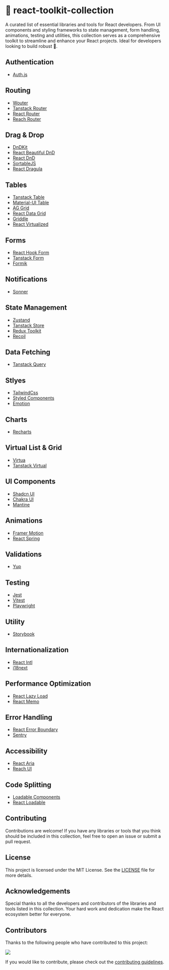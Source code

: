 # 🧰 react-toolkit-collection

A curated list of essential libraries and tools for React developers. From UI components and styling frameworks to state management, form handling, animations, testing and utilities, this collection serves as a comprehensive toolkit to streamline and enhance your React projects. Ideal for developers looking to build robust 🚀.

## Authentication

- [Auth.js](https://authjs.dev/)

## Routing

- [Wouter](https://github.com/molefrog/wouter)
- [Tanstack Router](https://tanstack.com/router/latest)
- [React Router](https://reactrouter.com/)
- [Reach Router](https://reach.tech/router)

## Drag & Drop

- [DnDKit](https://dndkit.com/)
- [React Beautiful DnD](https://github.com/atlassian/react-beautiful-dnd)
- [React DnD](https://react-dnd.github.io/react-dnd/about)
- [SortableJS](https://github.com/SortableJS/react-sortablejs)
- [React Dragula](https://github.com/bevacqua/react-dragula)

## Tables

- [Tanstack Table](https://tanstack.com/table/latest)
- [Material-UI Table](https://mui.com/components/tables/)
- [AG Grid](https://www.ag-grid.com/react-data-grid/)
- [React Data Grid](https://adazzle.github.io/react-data-grid/)
- [Griddle](https://griddlegriddle.github.io/Griddle/)
- [React Virtualized](https://github.com/bvaughn/react-virtualized)

## Forms

- [React Hook Form](https://react-hook-form.com/)
- [Tanstack Form](https://tanstack.com/form/latest)
- [Formik](https://formik.org/)

## Notifications

- [Sonner](https://sonner.emilkowal.ski/)

## State Management

- [Zustand](https://zustand-demo.pmnd.rs/)
- [Tanstack Store](https://tanstack.com/store/latest)
- [Redux Toolkit](https://redux-toolkit.js.org/)
- [Recoil](https://recoiljs.org/)

## Data Fetching

- [Tanstack Query](https://tanstack.com/query/latest)

## Stlyes

- [TailwindCss](https://tailwindcss.com/)
- [Styled Components](https://styled-components.com/)
- [Emotion](https://emotion.sh/docs/introduction)

## Charts

- [Recharts](https://recharts.org/en-US)

## Virtual List & Grid

- [Virtua](https://github.com/inokawa/virtua)
- [Tanstack Virtual](https://tanstack.com/virtual/latest)

## UI Components

- [Shadcn UI](https://ui.shadcn.com/)
- [Chakra UI](https://www.chakra-ui.com/)
- [Mantine](https://mantine.dev/)

## Animations

- [Framer Motion](https://www.framer.com/motion/)
- [React Spring](https://www.react-spring.dev/)

## Validations

- [Yup](https://www.npmjs.com/package/yup)

## Testing

- [Jest](https://jestjs.io/)
- [Vitest](https://vitest.dev/)
- [Playwright](https://playwright.dev/)

## Utility

- [Storybook](https://storybook.js.org/)

## Internationalization

- [React Intl](https://formatjs.io/docs/react-intl/)
- [i18next](https://www.i18next.com/)

## Performance Optimization

- [React Lazy Load](https://github.com/twobin/react-lazyload)
- [React Memo](https://reactjs.org/docs/react-api.html#reactmemo)

## Error Handling

- [React Error Boundary](https://reactjs.org/docs/error-boundaries.html)
- [Sentry](https://sentry.io/for/react/)

## Accessibility

- [React Aria](https://react-spectrum.adobe.com/react-aria/)
- [Reach UI](https://reach.tech/)

## Code Splitting

- [Loadable Components](https://loadable-components.com/)
- [React Loadable](https://github.com/jamiebuilds/react-loadable)

## Contributing

Contributions are welcome! If you have any libraries or tools that you think should be included in this collection, feel free to open an issue or submit a pull request.

## License

This project is licensed under the MIT License. See the [LICENSE](LICENSE) file for more details.

## Acknowledgements

Special thanks to all the developers and contributors of the libraries and tools listed in this collection. Your hard work and dedication make the React ecosystem better for everyone.

## Contributors

Thanks to the following people who have contributed to this project:

<a href="https://github.com/drbarzaga/react-toolkit-collection/graphs/contributors">
  <img src="https://contrib.rocks/image?repo=drbarzaga/react-toolkit-collection" />
</a>

If you would like to contribute, please check out the [contributing guidelines](CONTRIBUTING.md).
